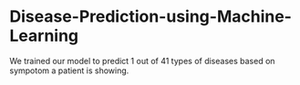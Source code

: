 # Disease-Prediction-using-Machine-Learning
We trained our model to predict 1 out of 41 types of diseases based on sympotom a patient is showing. 
